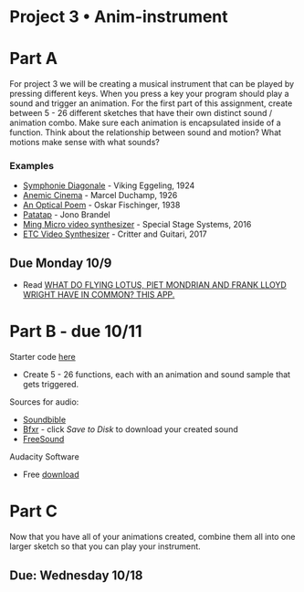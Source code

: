 # Project 3 • Anim-instrument

# Part A

For project 3 we will be creating a musical instrument that can be played by pressing different keys. When you press a key your program should play a sound and trigger an animation. For the first part of this assignment, create between 5 - 26 different sketches that have their own distinct sound / animation combo. Make sure each animation is encapsulated inside of a function. Think about the relationship between sound and motion? What motions make sense with what sounds?

### Examples
* [Symphonie Diagonale](https://www.youtube.com/watch?v=uc5qPMSVixQ) - Viking Eggeling, 1924
* [Anemic Cinema](https://www.youtube.com/watch?v=dXINTf8kXCc) - Marcel Duchamp, 1926
* [An Optical Poem](https://www.youtube.com/watch?v=they7m6YePo) - Oskar Fischinger, 1938
* [Patatap](http://www.patatap.com/) - Jono Brandel
* [Ming Micro video synthesizer](http://www.specialstagesystems.com/system-overview/) - Special Stage Systems, 2016
* [ETC Video Synthesizer](https://www.youtube.com/watch?v=9cfNyvWLraQ) - Critter and Guitari, 2017

## Due Monday 10/9
* Read [WHAT DO FLYING LOTUS, PIET MONDRIAN AND FRANK LLOYD WRIGHT HAVE IN COMMON? THIS APP.](https://killscreen.com/articles/what-do-flying-lotus-piet-mondrian-and-frank-lloyd-wright-have-common-app/)

# Part B - due 10/11

Starter code [here](http://alpha.editor.p5js.org/2sman/sketches/SkwoinKhW)

* Create 5 - 26 functions, each with an animation and sound sample that gets triggered. 

Sources for audio:
* [Soundbible](http://soundbible.com)
* [Bfxr](http://bfxr.net) - click *Save to Disk* to download your created sound
* [FreeSound](http://freesound.org)

Audacity Software
* Free [download](http://audacityteam.org)

# Part C
Now that you have all of your animations created, combine them all into one larger sketch so that you can play your instrument.


## Due: Wednesday 10/18


